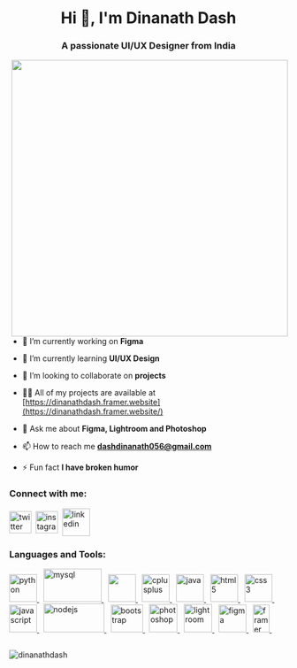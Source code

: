 <h1 align="center">Hi 👋, I'm Dinanath Dash</h1>
<h3 align="center">A passionate UI/UX Designer from India</h3>


<p>
<img align="right" src="https://user-images.githubusercontent.com/108653031/188369724-c5784acd-b5d0-40cf-91f0-7c67fca9eb50.png"width=500>
</p>

- 🔭 I’m currently working on **Figma**

- 🌱 I’m currently learning **UI/UX Design**

- 👯 I’m looking to collaborate on **projects**

- 👨‍💻 All of my projects are available at [https://dinanathdash.framer.website](https://dinanathdash.framer.website/)

- 💬 Ask me about **Figma, Lightroom and Photoshop**

- 📫 How to reach me **dashdinanath056@gmail.com**

- ⚡ Fun fact **I have broken humor**

<h3 align="left">Connect with me:</h3>
<p align="left">
<a href="https://x.com/DinanathDash" target="_blank"><img align="center" src="https://cdn.brandfetch.io/idS5WhqBbM/theme/light/logo.svg?k=bfHSJFAPEG" alt="twitter" height="40" width="40" /></a>&nbsp
<a href="https://instagram.com/dinanath_dash" target="_blank"><img align="center" src="https://cdn.brandfetch.io/ido5G85nya/theme/light/symbol.svg?k=bfHSJFAPEG" alt="instagram" height="40" width="40" /></a>&nbsp
<a href="https://linkedin.com/in/dinanathdash" target="_blank"><img align="center" src="https://cdn.brandfetch.io/idJFz6sAsl/theme/dark/symbol.svg?k=bfHSJFAPEG" alt="linkedin" height="50" width="50" /></a>
</p>

<h3 align="left">Languages and Tools:</h3>
<p align="left"> </p>
<a href="https://www.python.org" target="_blank" rel="noreferrer"> <img src="https://cdn.brandfetch.io/idbpOFBgcc/theme/dark/logo.svg?k=bfHSJFAPEG" alt="python" width="50" height="50"/> </a>&nbsp 
<a href="https://www.mysql.com/" target="_blank" rel="noreferrer"> <img src="https://cdn.brandfetch.io/idBdG8DdKe/theme/dark/logo.svg?k=bfHSJFAPEG" alt="mysql" width="105" height="60"/> </a>&nbsp
<a href="https://www.w3schools.com/c/c_intro.php" target="_blank" rel="noreferrer"> <img src="https://upload.wikimedia.org/wikipedia/commons/thumb/archive/3/35/20190417225046%21The_C_Programming_Language_logo.svg/120px-The_C_Programming_Language_logo.svg.png" width="50" height="50"/> </a>&nbsp 
<a href="https://www.w3schools.com/cpp/" target="_blank" rel="noreferrer"> <img src="https://cdn4.iconfinder.com/data/icons/logos-brands-in-colors/404/c_logo-64.png" alt="cplusplus" width="50" height="50"/> </a>&nbsp 
<a href="https://www.java.com" target="_blank" rel="noreferrer"> <img src="https://cdn-icons-png.flaticon.com/128/226/226777.png" alt="java" width="50" height="50"/> </a>&nbsp
<a href="https://www.w3.org/html/" target="_blank" rel="noreferrer"> <img src="https://cdn1.iconfinder.com/data/icons/logotypes/32/badge-html-5-64.png" alt="html5" width="50" height="50"/> </a>&nbsp
<a href="https://www.w3schools.com/css/" target="_blank" rel="noreferrer"> <img src="https://cdn1.iconfinder.com/data/icons/logotypes/32/badge-css-3-64.png" alt="css3" width="50" height="50"/> </a>&nbsp
<a href="https://developer.mozilla.org/en-US/docs/Web/JavaScript" target="_blank" rel="noreferrer"> <img src="https://cdn-icons-png.flaticon.com/128/5968/5968292.png" alt="javascript" width="50" height="50"/> </a>&nbsp
<a href="https://nodejs.org/en/about" target="_blank" rel="noreferrer"> <img src="https://nodejs.org/static/images/logo.svg" alt="nodejs" width="110" height="52"/> </a>&nbsp
<a href="https://getbootstrap.com" target="_blank" rel="noreferrer"> <img src="https://cdn.brandfetch.io/idm4AsFvrC/theme/dark/symbol.svg?k=bfHSJFAPEG" alt="bootstrap" width="58" height="50"/> </a>&nbsp
<a href="https://www.photoshop.com/en" target="_blank" rel="noreferrer"> <img src="https://www.adobe.com/content/dam/shared/images/product-icons/svg/photoshop.svg" alt="photoshop" width="51" height="51"/> </a>&nbsp
<a href="https://www.lightroom.com/en" target="_blank" rel="noreferrer"> <img src="https://www.adobe.com/content/dam/cc1/en/genuine/images/AFC/LR_icon.svg" alt="lightroom" width="51" height="51"/> </a>&nbsp
<a href="https://www.figma.com/" target="_blank" rel="noreferrer"> <img src="https://cdn.brandfetch.io/idZHcZ_i7F/theme/dark/symbol.svg?k=bfHSJFAPEG" alt="figma" width="50" height="50"/> </a>&nbsp
<a href="https://www.framer.com/" target="_blank" rel="noreferrer"> <img src="https://cdn.brandfetch.io/idCeIE9B96/theme/light/symbol.svg?k=bfHSJFAPEG" alt="framer" width="30" height="50"/> </a>&nbsp

<h2> </h2>
<p><img align="center" src="https://github-readme-stats.vercel.app/api/top-langs/?username=dinanathdash" alt="dinanathdash" /></p>

